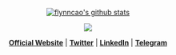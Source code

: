 

<!--
<p align="center" >
  <a href="https://www.flynncao.xyz"><img src="https://user-images.githubusercontent.com/29702341/176376771-53598eff-6c5c-4f40-8b44-a236ce31902b.jpg" alt="Flynn Cao's github stats"</a>
</p>

-->


<p align="center">
  <a href="https://github.com/edisonlee55"><img src="https://github-readme-stats.vercel.app/api?username=flynncao&hide_border=true&show_icons=true" alt="flynncao's github stats"></a>

</p>
<p align="center">

  <a href="https://open.spotify.com/user/31yq55jcmnkkkuhe4irsa7kphjoy" alt="spotify">
  <img align="center" src="https://spotify-github-profile.vercel.app/api/view?uid=31yq55jcmnkkkuhe4irsa7kphjoy&cover_image=true&theme=natemoo-re&show_offline=false&background_color=121212"/>
</a>

</p>


<p align="center">
  <strong><a href="https://www.flynncao.xyz">Official Website</a></strong> |
  <strong><a href="https://twitter.com/real_flynncao">Twitter</a></strong> |
  <strong><a href="https://www.linkedin.com/in/zhenfei-cao-960b8b252/">LinkedIn</a></strong> |
  <strong><a href="https://www.t.me/weclove2008">Telegram</a></strong>
</p>


<!--

![Profile views counter](https://komarev.com/ghpvc/?username=flynncao&&style=flat-square) 

<br/>  

-->

  
<!--
![Top Langs](https://github-readme-stats.vercel.app/api/top-langs/?username=flynncao&layout=compact&hide=jupyter%20notebook)

<br/>  

-->



<!--
<div align="center" >  
<img style="margin: 10px" src="https://profilinator.rishav.dev/skills-assets/react-original-wordmark.svg" alt="React" height="25" />  
<img style="margin: 10px" src="https://profilinator.rishav.dev/skills-assets/bootstrap-plain.svg" alt="Bootstrap" height="25" />  
<img style="margin: 10px" src="https://profilinator.rishav.dev/skills-assets/css3-original-wordmark.svg" alt="CSS3" height="25" />  
<img style="margin: 10px" src="https://profilinator.rishav.dev/skills-assets/electron-original.svg" alt="Electron" height="25" />  
<img style="margin: 10px" src="https://profilinator.rishav.dev/skills-assets/html5-original-wordmark.svg" alt="HTML5" height="25" />  
<img style="margin: 10px" src="https://profilinator.rishav.dev/skills-assets/javascript-original.svg" alt="JavaScript" height="25" />  
<img style="margin: 10px" src="https://profilinator.rishav.dev/skills-assets/typescript-original.svg" alt="TypeScript" height="25" />  
<img style="margin: 10px" src="https://profilinator.rishav.dev/skills-assets/mysql-original-wordmark.svg" alt="MySQL" height="25" />  
<img style="margin: 10px" src="https://profilinator.rishav.dev/skills-assets/nginx-original.svg" alt="Nginx" height="25" />  
<img style="margin: 10px" src="https://profilinator.rishav.dev/skills-assets/sass-original.svg" alt="Sass" height="25" />  
<img style="margin: 10px" src="https://profilinator.rishav.dev/skills-assets/git-scm-icon.svg" alt="Git" height="25" />  
<img style="margin: 10px" src="https://profilinator.rishav.dev/skills-assets/nodejs-original-wordmark.svg" alt="Node.js" height="25" />  
<img style="margin: 10px" src="https://profilinator.rishav.dev/skills-assets/webpack-original.svg" alt="Webpack" height="25" /> 
<img style="margin: 10px" src="https://profilinator.rishav.dev/skills-assets/vuejs-original-wordmark.svg" alt="Vue.js" height="25" />  
<img style="margin: 10px" src="https://profilinator.rishav.dev/skills-assets/django-original.svg" alt="Django" height="25" />  
</div>  
-->













  

